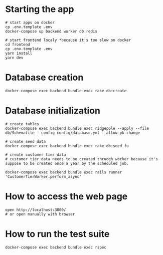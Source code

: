 # Starting the app

```
# start apps on docker
cp .env.template .env
docker-compose up backend worker db redis

# start frontend localy *because it's too slow on docker
cd frontend
cp .env.template .env
yarn install
yarn dev
```

# Database creation

```
docker-compose exec backend bundle exec rake db:create
```

# Database initialization

```
# create tables
docker-compose exec backend bundle exec ridgepole --apply --file db/Schemafile --config config/database.yml --allow-pk-change

# create seed data
docker-compose exec backend bundle exec rake db:seed_fu

# create customer tier data
# customer tier data needs to be created thruogh worker because it's suppose to be created once a year by the scheduled job.

docker-compose exec backend bundle exec rails runner 'CustomerTierWorker.perform_async'
```

# How to access the web page

```
open http://localhost:3000/
# or open manually with browser
```

# How to run the test suite

```
docker-compose exec backend bundle exec rspec
```
